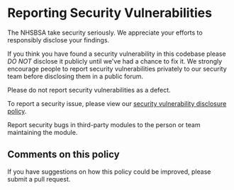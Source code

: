 # Reporting Security Vulnerabilities

The NHSBSA take security seriously. We appreciate your efforts to responsibly disclose your findings.

If you think you have found a security vulnerability in this codebase please *DO NOT*
disclose it publicly until we've had a chance to fix it. We strongly encourage people to report
security vulnerabilities privately to our security team before disclosing them in a public forum.

Please do not report security vulnerabilities as a defect.

To report a security issue, please view our [security vulnerability disclosure policy](https://www.nhsbsa.nhs.uk/our-policies/policies-and-procedures/security-vulnerability-disclosure-policy).

Report security bugs in third-party modules to the person or team maintaining the module.

## Comments on this policy

If you have suggestions on how this policy could be improved, please submit a pull request.

